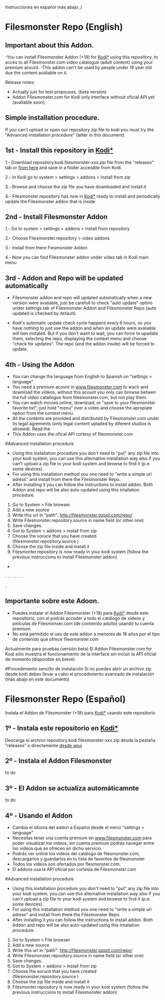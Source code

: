 Instrucciones en español más abajo ;)


# Filesmonster Repo (English)

## Important about this Addon.
-You can install Filesmonster Addon (+18) for [Kodi*](https://kodi.tv/download/) using this repository, to acces to all Filesmonster.com video catalogue (adult content) using your premium acount.
-This addon can't be used by people under 18 year old due the content avaliable on it.

Release notes:
- Actually just for test propouses. (beta version)
- Addon Filesmonster.com for Kodi only interface without oficial API yet (avaliable soon)
 

  
## Simple installation procedure.

If you can't upload or open our repository zip file to kodi you must try the "Advanced installation procedure" (latter in this document).

## 1st - Install this repository in [Kodi*](https://kodi.tv/download/) 
1.- Download repository.kodi.filesmonster-xxx.zip file from the "releases" tab or [from here](https://github.com/spaniard1978/Filesmonster/releases) and save in a folder accesible from Kodi.

2.- In Kodi go to system > settings > addons > install from zip

3.- Browse and choose the zip file you have downloaded and install it

4.- Filesmonster.repository has now in [Kodi*](https://kodi.tv/download/) ready to install and periodically update the Filesmonster addon that is inside
  
   

## 2nd - Install Filesmonster Addon

1.- Go to system > settings > addons > install from repository

2.- Choose Filesmonster.repository > video addons

3.- Install from there Fiesmonster Addon

4.- Now you can find Filesmonster addon under  video tab  in Kodi main menu
  
  

## 3rd - Addon and Repo will be updated automatically

- Filesmonster addon and repo will updated automatically when a new version were avaliable, just be carefull to check "auto update" optino under settings tab of Filesmonster Addon and Filesmonster Repo (auto updated is checked by default).

- Kodi's automatic update check cycle happens every 6 hours, so you have nothing to just use the addon and when an update were avaliable will ben instaled. But if you don't want to wait, you can force to upadate them, selecting the repo, displaying the context menu and choose "check for updates". The repo (and the addon inside) will be forced to update.

## 4th - Using the Addon
- You can change the language from English to Spanish on  "settings > language"
- You need a premium acount in www.filesmonster.com to wach and download the videos, without this acount you only can browse betwen the full video catallogue from filesmonster.com, but not play them.
- You can watch movies online, download, or "save to your filesmonster favorite list", just hold "menu" over a video and choose the apropiate option from the context menu.
- All the contents are provided and distributed by Filesmonster.com under its legal agrements (only legal content upladed by diferent studios is allowed). Read the 
- This Addon uses the ofical API cortesy of filesmonster.com


#Advanced installation procedure
- Using this installation procedure you don't need to "put" any zip file into your kodi system, you can use this alternative installation way also if you can't upload a zip file to your kodi system and browse to find it (p.e. some devices)
- For using this installation method you one need to "write a simple url adress" and install from there the Filesmonster Repo.
- After installing it you can follow the instructions to install addon. Both Addon and repo will be also auto-updated using this intallation procedure.

1. Go to System > File browser
2.  Add a new source
3.  Write this url in "path": http://filesmonster.gzpot.com/repo/
4.  Write Filesmonster.repository.source in name field (or other one)
5.  Save changes.
6.  Got to System > addons > install from zip
7.  Choose the soruce that you have created (filesmonster.repository.source )
8.  Choose the zip file inside and install it
7.  Filesmonter.repository is now ready in your kodi system (follow the previous instruccions to install Filesmonster addon)


- 

.
.
.
.
.
.
.
.
    
.

## Importante sobre este Adoon.
- Puedes instalar el  Addon Filesmonster (+18) para [Kodi*](https://kodi.tv/download/) desde este repositorio, con el podrás acceder a todo el catálogo de vídeos y películas de Filesmonser.com (de contenido adulto) usando tu cuenta premium.
- No está permitido el uso de este addon a menores de 18 años por el tipo de contenido que ofrece filesmonster.com

Actualmente para pruebas (versión beta)
El Addon Filesmonster.com for Kodi sólo muestra el funcionamiento de la  interface sin incluír la API oficial de momento (disponible en breve)
 
 
#Procedimiento sencillo de instalación
Si no puedes abrir un archivo zip desde kodi debes llevar a cabo el procedimiento avanzado de instalación (más abajo en este documento)

# Filesmonster Repo (Español)

Instala el Addon de Filesmonster (+18) para [Kodi*](https://kodi.tv/download/)  usando este repositorio

## 1º - Instala este repositorio en [Kodi*](https://kodi.tv/download/) 

Descarga el archivo repository.kodi.filesmonster-xxx.zip desde la pestaña "releases"  o directamente [desde aquí](https://github.com/spaniard1978/Filesmonster/releases)


## 2º - Instala el Addon Filesmonster
to do

## 3º - El Addon se actualiza automáticamnte
to do

## 4º - Usando el Addon
- Cambia el idioma del addon a Español desde el menú "settings > language"
- Necesitas tener una cuenta premium en www.filesmonster.com para poder visualizar los vídeos, sin cuenta premium podrás navegar entre lso videos que se ofrecen en dicho servicio.
- Podrás ver online los vídeos del catálogo de filesmonster.com, descargarlos y guardarlos en tu lista de favoritos de filesmonster.
- Todos los vídeos son ofertados por flesmonster.com.
- El addons usa la API oficial por cortesía de Filesmonster.com


#Advanced installation procedure
- Using this installation procedure you don't need to "put" any zip file into your kodi system, you can use this alternative installation way also if you can't upload a zip file to your kodi system and browse to find it (p.e. some devices)
- For using this installation method you one need to "write a simple url adress" and install from there the Filesmonster Repo.
- After installing it you can follow the instructions to install addon. Both Addon and repo will be also auto-updated using this intallation procedure.

1. Go to System > File browser
2.  Add a new source
3.  Write this url in "path": http://filesmonster.gzpot.com/repo/
4.  Write Filesmonster.repository.source in name field (or other one)
5.  Save changes.
6.  Got to System > addons > install from zip
7.  Choose the soruce that you have created (filesmonster.repository.source )
8.  Choose the zip file inside and install it
7.  Filesmonter.repository is now ready in your kodi system (follow the previous instruccions to install Filesmonster addon)
